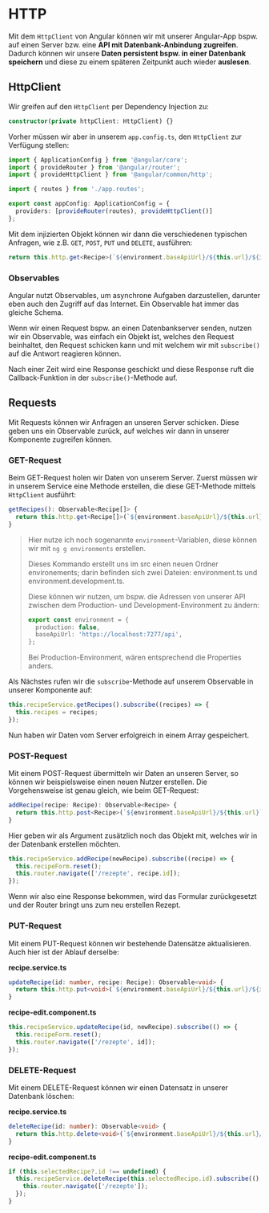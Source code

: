 # HTTP

Mit dem `HttpClient` von Angular können wir mit unserer Angular-App bspw. auf einen Server bzw. eine **API mit Datenbank-Anbindung zugreifen**. Dadurch können wir unsere **Daten persistent bspw. in einer Datenbank speichern** und diese zu einem späteren Zeitpunkt auch wieder **auslesen**.

## HttpClient

Wir greifen auf den `HttpClient` per Dependency Injection zu: 

````Typescript
constructor(private httpClient: HttpClient) {}
````

Vorher müssen wir aber in unserem `app.config.ts`, den `HttpClient` zur Verfügung stellen:

````Typescript
import { ApplicationConfig } from '@angular/core';
import { provideRouter } from '@angular/router';
import { provideHttpClient } from '@angular/common/http';

import { routes } from './app.routes';

export const appConfig: ApplicationConfig = {
  providers: [provideRouter(routes), provideHttpClient()]
};
````

Mit dem injizierten Objekt können wir dann die verschiedenen typischen Anfragen, wie z.B. `GET`, `POST`, `PUT` und `DELETE`, ausführen:

````Typescript
return this.http.get<Recipe>(`${environment.baseApiUrl}/${this.url}/${id}`)
````

### Observables

Angular nutzt Observables, um asynchrone Aufgaben darzustellen, darunter eben auch den Zugriff auf das Internet. Ein Observable hat immer das gleiche Schema.

Wenn wir einen Request bspw. an einen Datenbankserver senden, nutzen wir ein Observable, was einfach ein Objekt ist, welches den Request beinhaltet, den Request schicken kann und mit welchem wir mit `subscribe()` auf die Antwort reagieren können. 

Nach einer Zeit wird eine Response geschickt und diese Response ruft die Callback-Funktion in der `subscribe()`-Methode auf.

## Requests

Mit Requests können wir Anfragen an unseren Server schicken. Diese geben uns ein Observable zurück, auf welches wir dann in unserer Komponente zugreifen können.

### GET-Request

Beim GET-Request holen wir Daten von unserem Server. Zuerst müssen wir in unserem Service eine Methode erstellen, die diese GET-Methode mittels `HttpClient` ausführt:

````Typescript
getRecipes(): Observable<Recipe[]> {
  return this.http.get<Recipe[]>(`${environment.baseApiUrl}/${this.url}`);
}
````

> Hier nutze ich noch sogenannte `environment`-Variablen, diese können wir mit `ng g environments` erstellen. 
> 
> Dieses Kommando erstellt uns im <path>src</path> einen neuen Ordner <path>environements</path>; darin befinden sich zwei Dateien: <path>environment.ts</path> und <path>environment.development.ts</path>. 
> 
> Diese können wir nutzen, um bspw. die Adressen von unserer API zwischen dem Production- und Development-Environment zu ändern:
> 
> ````Typescript
> export const environment = {
>   production: false,
>   baseApiUrl: 'https://localhost:7277/api',
> };
> ````
> 
> Bei Production-Environment, wären entsprechend die Properties anders.

Als Nächstes rufen wir die `subscribe`-Methode auf unserem Observable in unserer Komponente auf:

````Typescript
this.recipeService.getRecipes().subscribe((recipes) => {
  this.recipes = recipes;
});
````

Nun haben wir Daten vom Server erfolgreich in einem Array gespeichert.

### POST-Request

Mit einem POST-Request übermitteln wir Daten an unseren Server, so können wir beispielsweise einen neuen Nutzer erstellen. Die Vorgehensweise ist genau gleich, wie beim GET-Request:

````Typescript
addRecipe(recipe: Recipe): Observable<Recipe> {
  return this.http.post<Recipe>(`${environment.baseApiUrl}/${this.url}`, recipe)
}
````

Hier geben wir als Argument zusätzlich noch das Objekt mit, welches wir in der Datenbank erstellen möchten.

````Typescript
this.recipeService.addRecipe(newRecipe).subscribe((recipe) => {
  this.recipeForm.reset();
  this.router.navigate(['/rezepte', recipe.id]);
});
````

Wenn wir also eine Response bekommen, wird das Formular zurückgesetzt und der Router bringt uns zum neu erstellen Rezept.

### PUT-Request

Mit einem PUT-Request können wir bestehende Datensätze aktualisieren. Auch hier ist der Ablauf derselbe:

**<path>recipe.service.ts</path>**

````Typescript
updateRecipe(id: number, recipe: Recipe): Observable<void> {
  return this.http.put<void>(`${environment.baseApiUrl}/${this.url}/${id}`, recipe)
}
````

**<path>recipe-edit.component.ts</path>**

````Typescript
this.recipeService.updateRecipe(id, newRecipe).subscribe(() => {
  this.recipeForm.reset();
  this.router.navigate(['/rezepte', id]);
});
````

### DELETE-Request

Mit einem DELETE-Request können wir einen Datensatz in unserer Datenbank löschen:

**<path>recipe.service.ts</path>**

````Typescript
deleteRecipe(id: number): Observable<void> {
  return this.http.delete<void>(`${environment.baseApiUrl}/${this.url}/${id}`)
}
````

**<path>recipe-edit.component.ts</path>**

````Typescript
if (this.selectedRecipe?.id !== undefined) {
  this.recipeService.deleteRecipe(this.selectedRecipe.id).subscribe(() => {
    this.router.navigate(['/rezepte']);
  });    
}
````

